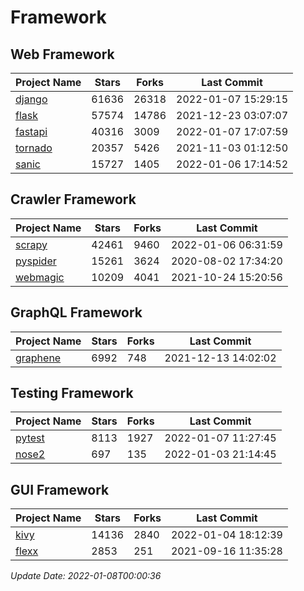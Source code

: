 # Framework

## Web Framework
| Project Name | Stars | Forks | Last Commit |
| ------------ | ----- | ----- | ----------- |
| [django](https://github.com/django/django) | 61636 | 26318 | 2022-01-07 15:29:15 |
| [flask](https://github.com/pallets/flask) | 57574 | 14786 | 2021-12-23 03:07:07 |
| [fastapi](https://github.com/tiangolo/fastapi) | 40316 | 3009 | 2022-01-07 17:07:59 |
| [tornado](https://github.com/tornadoweb/tornado) | 20357 | 5426 | 2021-11-03 01:12:50 |
| [sanic](https://github.com/sanic-org/sanic) | 15727 | 1405 | 2022-01-06 17:14:52 |

## Crawler Framework
| Project Name | Stars | Forks | Last Commit |
| ------------ | ----- | ----- | ----------- |
| [scrapy](https://github.com/scrapy/scrapy) | 42461 | 9460 | 2022-01-06 06:31:59 |
| [pyspider](https://github.com/binux/pyspider) | 15261 | 3624 | 2020-08-02 17:34:20 |
| [webmagic](https://github.com/code4craft/webmagic) | 10209 | 4041 | 2021-10-24 15:20:56 |

## GraphQL Framework
| Project Name | Stars | Forks | Last Commit |
| ------------ | ----- | ----- | ----------- |
| [graphene](https://github.com/graphql-python/graphene) | 6992 | 748 | 2021-12-13 14:02:02 |

## Testing Framework
| Project Name | Stars | Forks | Last Commit |
| ------------ | ----- | ----- | ----------- |
| [pytest](https://github.com/pytest-dev/pytest) | 8113 | 1927 | 2022-01-07 11:27:45 |
| [nose2](https://github.com/nose-devs/nose2) | 697 | 135 | 2022-01-03 21:14:45 |

## GUI Framework
| Project Name | Stars | Forks | Last Commit |
| ------------ | ----- | ----- | ----------- |
| [kivy](https://github.com/kivy/kivy) | 14136 | 2840 | 2022-01-04 18:12:39 |
| [flexx](https://github.com/flexxui/flexx) | 2853 | 251 | 2021-09-16 11:35:28 |

*Update Date: 2022-01-08T00:00:36*
